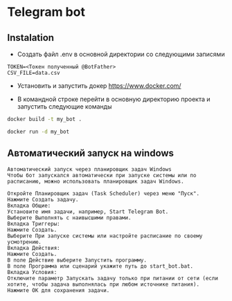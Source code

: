 # Telegram bot

## Instalation

* Создать файл .env в основной директории со следующими записями

```text
TOKEN=<Токен полученный @BotFather>
CSV_FILE=data.csv
```

* Установить и запустить докер https://www.docker.com/

* В командной строке перейти в основную директорию проекта и запустить следующие команды

```sh
docker build -t my_bot .

docker run -d my_bot
```

## Автоматический запуск на windows

```text
Автоматический запуск через планировщик задач Windows
Чтобы бот запускался автоматически при запуске системы или по расписанию, можно использовать планировщик задач Windows.

Откройте Планировщик задач (Task Scheduler) через меню "Пуск".
Нажмите Создать задачу.
Вкладка Общие:
Установите имя задачи, например, Start Telegram Bot.
Выберите Выполнять с наивысшими правами.
Вкладка Триггеры:
Нажмите Создать.
Выберите При запуске системы или настройте расписание по своему усмотрению.
Вкладка Действия:
Нажмите Создать.
В поле Действие выберите Запустить программу.
В поле Программа или сценарий укажите путь до start_bot.bat.
Вкладка Условия:
Отключите параметр Запускать задачу только при питании от сети (если хотите, чтобы задача выполнялась при любом источнике питания).
Нажмите ОК для сохранения задачи.
```